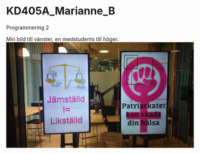 # KD405A_Marianne_B
Programmering 2

Min bild till vänster, en medstudents till höger.
![](https://github.com/maheba/KD405A_Marianne_B/blob/master/Artshow.jpg)

